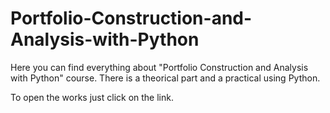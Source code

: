 # Portfolio-Construction-and-Analysis-with-Python
Here you can find everything about "Portfolio Construction and Analysis with Python" course. There is a theorical part and a practical using Python.

To open the works just click on the link.

